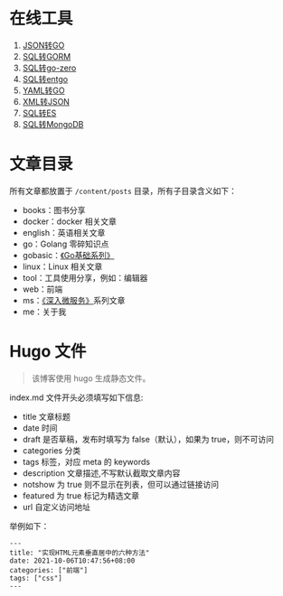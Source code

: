 # 在线工具
1. [JSON转GO](https://printlove.cn/tools/json2go)
2. [SQL转GORM](https://printlove.cn/tools/sql2gorm)
3. [SQL转go-zero](https://printlove.cn/tools/sql2gozero)
4. [SQL转entgo](https://printlove.cn/tools/sql2ent)
5. [YAML转GO](https://printlove.cn/tools/yaml2go)
6. [XML转JSON](https://printlove.cn/tools/xml2json)
7. [SQL转ES](https://printlove.cn/tools/sql2es)
8. [SQL转MongoDB](https://printlove.cn/tools/sql2mongodb)

# 文章目录
所有文章都放置于 `/content/posts` 目录，所有子目录含义如下：

* books：图书分享
* docker：docker 相关文章
* english：英语相关文章
* go：Golang 零碎知识点
* gobasic：[《Go基础系列》](https://printlove.cn/categories/go%E5%9F%BA%E7%A1%80%E7%B3%BB%E5%88%97/)
* linux：Linux 相关文章
* tool：工具使用分享，例如：编辑器
* web：前端
* ms：[《深入微服务》](https://printlove.cn/categories/%E6%B7%B1%E5%85%A5%E5%BE%AE%E6%9C%8D%E5%8A%A1/)系列文章
* me：关于我

# Hugo 文件
>该博客使用 hugo 生成静态文件。
>
index.md 文件开头必须填写如下信息:
* title 文章标题
* date 时间
* draft 是否草稿，发布时填写为 false（默认），如果为 true，则不可访问
* categories 分类
* tags 标签，对应 meta 的 keywords
* description 文章描述,不写默认截取文章内容
* notshow 为 true 则不显示在列表，但可以通过链接访问
* featured 为 true 标记为精选文章
* url 自定义访问地址

举例如下：
```
---
title: "实现HTML元素垂直居中的六种方法"
date: 2021-10-06T10:47:56+08:00
categories: ["前端"]
tags: ["css"]
---
```